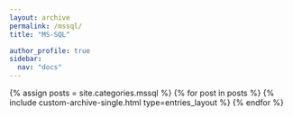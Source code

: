 ```yaml
---
layout: archive
permalink: /mssql/
title: "MS-SQL"

author_profile: true
sidebar:
  nav: "docs"
---
```


{% assign posts = site.categories.mssql %}
{% for post in posts %}
  {% include custom-archive-single.html type=entries_layout %}
{% endfor %}